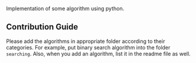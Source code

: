 Implementation of some algorithm using python.

## Contribution Guide
Please add the algorithms in appropriate folder according to their categories. For example, put binary search algorithm into the folder `searching`. Also, when you add an algorithm, list it in the readme file as well.